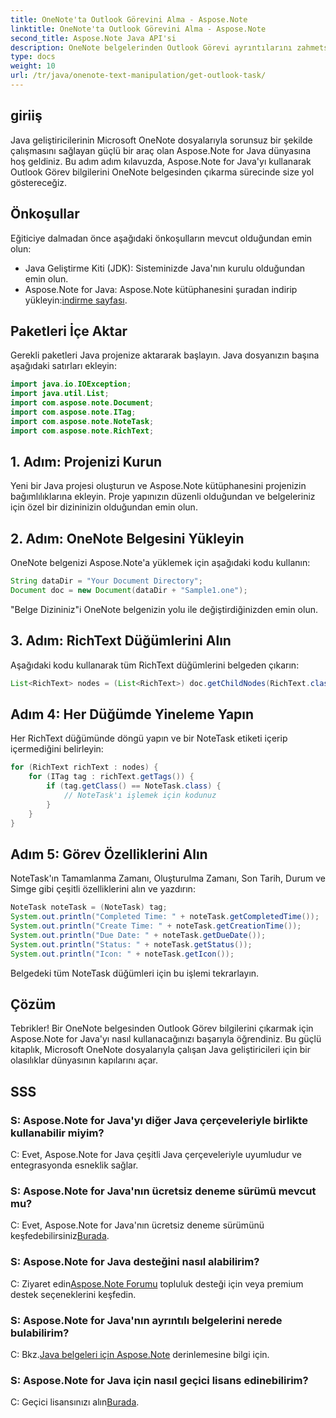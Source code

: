 ```yaml
---
title: OneNote'ta Outlook Görevini Alma - Aspose.Note
linktitle: OneNote'ta Outlook Görevini Alma - Aspose.Note
second_title: Aspose.Note Java API'si
description: OneNote belgelerinden Outlook Görevi ayrıntılarını zahmetsizce çıkarma konusunda Aspose.Note for Java'nın potansiyelini keşfedin. Bu sağlam kitaplıkla Java gelişiminizi geliştirin.
type: docs
weight: 10
url: /tr/java/onenote-text-manipulation/get-outlook-task/
---
```

## giriiş
Java geliştiricilerinin Microsoft OneNote dosyalarıyla sorunsuz bir şekilde çalışmasını sağlayan güçlü bir araç olan Aspose.Note for Java dünyasına hoş geldiniz. Bu adım adım kılavuzda, Aspose.Note for Java'yı kullanarak Outlook Görev bilgilerini OneNote belgesinden çıkarma sürecinde size yol göstereceğiz.
## Önkoşullar
Eğiticiye dalmadan önce aşağıdaki önkoşulların mevcut olduğundan emin olun:
- Java Geliştirme Kiti (JDK): Sisteminizde Java'nın kurulu olduğundan emin olun.
-  Aspose.Note for Java: Aspose.Note kütüphanesini şuradan indirip yükleyin:[indirme sayfası](https://releases.aspose.com/note/java/).
## Paketleri İçe Aktar
Gerekli paketleri Java projenize aktararak başlayın. Java dosyanızın başına aşağıdaki satırları ekleyin:
```java
import java.io.IOException;
import java.util.List;
import com.aspose.note.Document;
import com.aspose.note.ITag;
import com.aspose.note.NoteTask;
import com.aspose.note.RichText;
```
## 1. Adım: Projenizi Kurun
Yeni bir Java projesi oluşturun ve Aspose.Note kütüphanesini projenizin bağımlılıklarına ekleyin. Proje yapınızın düzenli olduğundan ve belgeleriniz için özel bir dizininizin olduğundan emin olun.
## 2. Adım: OneNote Belgesini Yükleyin
OneNote belgenizi Aspose.Note'a yüklemek için aşağıdaki kodu kullanın:
```java
String dataDir = "Your Document Directory";
Document doc = new Document(dataDir + "Sample1.one");
```
"Belge Dizininiz"i OneNote belgenizin yolu ile değiştirdiğinizden emin olun.
## 3. Adım: RichText Düğümlerini Alın
Aşağıdaki kodu kullanarak tüm RichText düğümlerini belgeden çıkarın:
```java
List<RichText> nodes = (List<RichText>) doc.getChildNodes(RichText.class);
```
## Adım 4: Her Düğümde Yineleme Yapın
Her RichText düğümünde döngü yapın ve bir NoteTask etiketi içerip içermediğini belirleyin:
```java
for (RichText richText : nodes) {
    for (ITag tag : richText.getTags()) {
        if (tag.getClass() == NoteTask.class) {
            // NoteTask'ı işlemek için kodunuz
        }
    }
}
```
## Adım 5: Görev Özelliklerini Alın
NoteTask'ın Tamamlanma Zamanı, Oluşturulma Zamanı, Son Tarih, Durum ve Simge gibi çeşitli özelliklerini alın ve yazdırın:
```java
NoteTask noteTask = (NoteTask) tag;
System.out.println("Completed Time: " + noteTask.getCompletedTime());
System.out.println("Create Time: " + noteTask.getCreationTime());
System.out.println("Due Date: " + noteTask.getDueDate());
System.out.println("Status: " + noteTask.getStatus());
System.out.println("Icon: " + noteTask.getIcon());
```
Belgedeki tüm NoteTask düğümleri için bu işlemi tekrarlayın.
## Çözüm
Tebrikler! Bir OneNote belgesinden Outlook Görev bilgilerini çıkarmak için Aspose.Note for Java'yı nasıl kullanacağınızı başarıyla öğrendiniz. Bu güçlü kitaplık, Microsoft OneNote dosyalarıyla çalışan Java geliştiricileri için bir olasılıklar dünyasının kapılarını açar.
## SSS
### S: Aspose.Note for Java'yı diğer Java çerçeveleriyle birlikte kullanabilir miyim?
C: Evet, Aspose.Note for Java çeşitli Java çerçeveleriyle uyumludur ve entegrasyonda esneklik sağlar.
### S: Aspose.Note for Java'nın ücretsiz deneme sürümü mevcut mu?
 C: Evet, Aspose.Note for Java'nın ücretsiz deneme sürümünü keşfedebilirsiniz[Burada](https://releases.aspose.com/).
### S: Aspose.Note for Java desteğini nasıl alabilirim?
 C: Ziyaret edin[Aspose.Note Forumu](https://forum.aspose.com/c/note/28) topluluk desteği için veya premium destek seçeneklerini keşfedin.
### S: Aspose.Note for Java'nın ayrıntılı belgelerini nerede bulabilirim?
 C: Bkz.[Java belgeleri için Aspose.Note](https://reference.aspose.com/note/java/) derinlemesine bilgi için.
### S: Aspose.Note for Java için nasıl geçici lisans edinebilirim?
 C: Geçici lisansınızı alın[Burada](https://purchase.aspose.com/temporary-license/).
